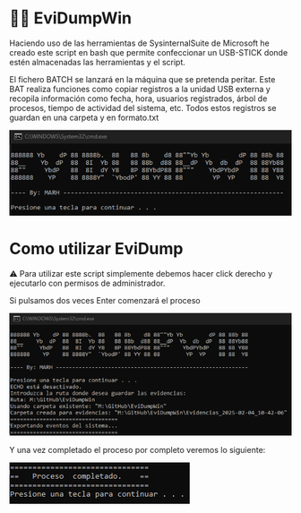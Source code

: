 # 🔎💾 EviDumpWin

Haciendo uso de las herramientas de SysinternalSuite de Microsoft he creado este script en bash que permite confeccionar un USB-STICK donde estén almacenadas las herramientas y el script.

El fichero BATCH se lanzará en la máquina que se pretenda peritar. Este BAT realiza funciones como copiar registros a la unidad USB externa y recopila información como fecha, hora, usuarios registrados, árbol de procesos, tiempo de actividad del sistema, etc. Todos estos registros se guardan en una carpeta y en formato.txt

![Pantalla principal de la herramienta](img/foto1.png)

# Como utilizar EviDump 

⚠️ Para utilizar este script simplemente debemos hacer click derecho y ejecutarlo con permisos de administrador.

Si pulsamos dos veces Enter comenzará el proceso 

![Comienzan a generarse las evidencias](img/foto2.png)

Y una vez completado el proceso por completo veremos lo siguiente: 
 
![Finalización del proceso](img/foto3.png)
